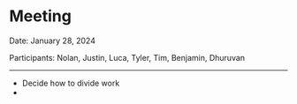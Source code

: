 # Meeting

Date: January 28, 2024

Participants: Nolan, Justin, Luca, Tyler, Tim, Benjamin, Dhuruvan

---

- Decide how to divide work
- 
